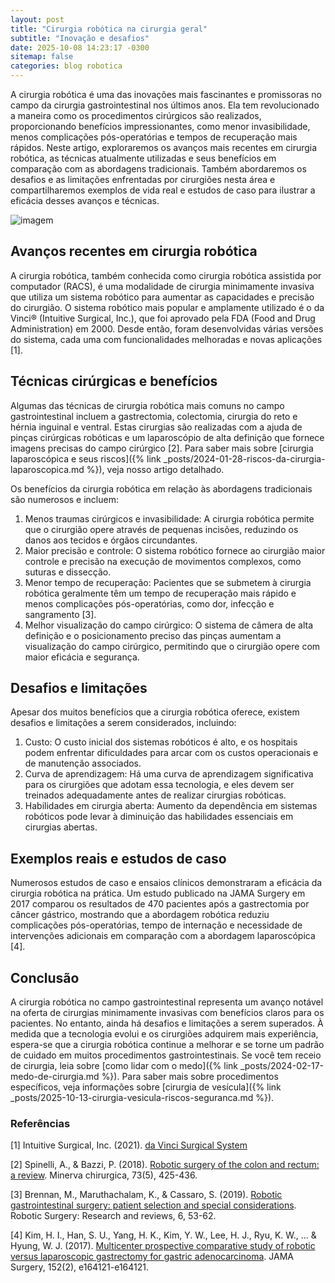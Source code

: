 ```yaml
---
layout: post
title: "Cirurgia robótica na cirurgia geral"
subtitle: "Inovação e desafios"
date: 2025-10-08 14:23:17 -0300
sitemap: false
categories: blog robotica
---
```


A cirurgia robótica é uma das inovações mais fascinantes e promissoras no campo da cirurgia gastrointestinal nos últimos anos. Ela tem revolucionado a maneira como os procedimentos cirúrgicos são realizados, proporcionando benefícios impressionantes, como menor invasibilidade, menos complicações pós-operatórias e tempos de recuperação mais rápidos. Neste artigo, exploraremos os avanços mais recentes em cirurgia robótica, as técnicas atualmente utilizadas e seus benefícios em comparação com as abordagens tradicionais. Também abordaremos os desafios e as limitações enfrentadas por cirurgiões nesta área e compartilharemos exemplos de vida real e estudos de caso para ilustrar a eficácia desses avanços e técnicas.

![imagem](/assets/images/hero-image-3.png)

## Avanços recentes em cirurgia robótica

A cirurgia robótica, também conhecida como cirurgia robótica assistida por computador (RACS), é uma modalidade de cirurgia minimamente invasiva que utiliza um sistema robótico para aumentar as capacidades e precisão do cirurgião. O sistema robótico mais popular e amplamente utilizado é o da Vinci® (Intuitive Surgical, Inc.), que foi aprovado pela FDA (Food and Drug Administration) em 2000. Desde então, foram desenvolvidas várias versões do sistema, cada uma com funcionalidades melhoradas e novas aplicações [1].

## Técnicas cirúrgicas e benefícios

Algumas das técnicas de cirurgia robótica mais comuns no campo gastrointestinal incluem a gastrectomia, colectomia, cirurgia do reto e hérnia inguinal e ventral. Estas cirurgias são realizadas com a ajuda de pinças cirúrgicas robóticas e um laparoscópio de alta definição que fornece imagens precisas do campo cirúrgico [2]. Para saber mais sobre [cirurgia laparoscópica e seus riscos]({% link _posts/2024-01-28-riscos-da-cirurgia-laparoscopica.md %}), veja nosso artigo detalhado.

Os benefícios da cirurgia robótica em relação às abordagens tradicionais são numerosos e incluem:

1. Menos traumas cirúrgicos e invasibilidade: A cirurgia robótica permite que o cirurgião opere através de pequenas incisões, reduzindo os danos aos tecidos e órgãos circundantes.
2. Maior precisão e controle: O sistema robótico fornece ao cirurgião maior controle e precisão na execução de movimentos complexos, como suturas e dissecção.
3. Menor tempo de recuperação: Pacientes que se submetem à cirurgia robótica geralmente têm um tempo de recuperação mais rápido e menos complicações pós-operatórias, como dor, infecção e sangramento [3].
4. Melhor visualização do campo cirúrgico: O sistema de câmera de alta definição e o posicionamento preciso das pinças aumentam a visualização do campo cirúrgico, permitindo que o cirurgião opere com maior eficácia e segurança.

## Desafios e limitações

Apesar dos muitos benefícios que a cirurgia robótica oferece, existem desafios e limitações a serem considerados, incluindo:

1. Custo: O custo inicial dos sistemas robóticos é alto, e os hospitais podem enfrentar dificuldades para arcar com os custos operacionais e de manutenção associados.
2. Curva de aprendizagem: Há uma curva de aprendizagem significativa para os cirurgiões que adotam essa tecnologia, e eles devem ser treinados adequadamente antes de realizar cirurgias robóticas.
3. Habilidades em cirurgia aberta: Aumento da dependência em sistemas robóticos pode levar à diminuição das habilidades essenciais em cirurgias abertas.

## Exemplos reais e estudos de caso

Numerosos estudos de caso e ensaios clínicos demonstraram a eficácia da cirurgia robótica na prática. Um estudo publicado na JAMA Surgery em 2017 comparou os resultados de 470 pacientes após a gastrectomia por câncer gástrico, mostrando que a abordagem robótica reduziu complicações pós-operatórias, tempo de internação e necessidade de intervenções adicionais em comparação com a abordagem laparoscópica [4].

## Conclusão

A cirurgia robótica no campo gastrointestinal representa um avanço notável na oferta de cirurgias minimamente invasivas com benefícios claros para os pacientes. No entanto, ainda há desafios e limitações a serem superados. À medida que a tecnologia evolui e os cirurgiões adquirem mais experiência, espera-se que a cirurgia robótica continue a melhorar e se torne um padrão de cuidado em muitos procedimentos gastrointestinais. Se você tem receio de cirurgia, leia sobre [como lidar com o medo]({% link _posts/2024-02-17-medo-de-cirurgia.md %}). Para saber mais sobre procedimentos específicos, veja informações sobre [cirurgia de vesícula]({% link _posts/2025-10-13-cirurgia-vesicula-riscos-seguranca.md %}).

### Referências

[1] Intuitive Surgical, Inc. (2021). [da Vinci Surgical System](https://www.intuitive.com/en-us/products-and-services/da-vinci?country=us)

[2] Spinelli, A., & Bazzi, P. (2018). [Robotic surgery of the colon and rectum: a review](https://www.minervamedica.it/en/journals/minerva-chirurgica/article.php?cod=R06Y2018N05A0425). Minerva chirurgica, 73(5), 425-436.

[3] Brennan, M., Maruthachalam, K., & Cassaro, S. (2019). [Robotic gastrointestinal surgery: patient selection and special considerations](https://www.dovepress.com/robotic-gastrointestinal-surgery-patient-selection-and-special-conside-peer-reviewed-article-RSRR). Robotic Surgery: Research and reviews, 6, 53-62.

[4] Kim, H. I., Han, S. U., Yang, H. K., Kim, Y. W., Lee, H. J., Ryu, K. W., ... & Hyung, W. J. (2017). [Multicenter prospective comparative study of robotic versus laparoscopic gastrectomy for gastric adenocarcinoma](https://jamanetwork.com/journals/jamasurgery/article-abstract/2576022). JAMA Surgery, 152(2), e164121-e164121.
